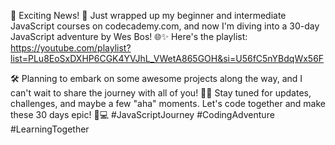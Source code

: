 🚀 Exciting News! 🚀 Just wrapped up my beginner and intermediate JavaScript courses on codecademy.com, and now I'm diving into a 30-day JavaScript adventure by Wes Bos! 🌐✨ Here's the playlist: https://youtube.com/playlist?list=PLu8EoSxDXHP6CGK4YVJhL_VWetA865GOH&si=U56fC5nYBdqWx56F

🛠️ Planning to embark on some awesome projects along the way, and I can't wait to share the journey with all of you! 🚧💡 Stay tuned for updates, challenges, and maybe a few "aha" moments. Let's code together and make these 30 days epic! 🚀💻 #JavaScriptJourney #CodingAdventure #LearningTogether
